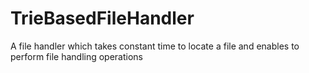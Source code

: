 # TrieBasedFileHandler
A file handler which takes constant time to locate a file and enables to perform file handling operations
